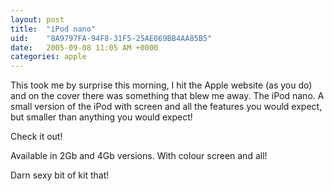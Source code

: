 ```yaml
---
layout: post
title:  "iPod nano"
uid:	"8A9797FA-94F8-31F5-25AE069BB4AA85B5"
date:   2005-09-08 11:05 AM +0000
categories: apple
---
```

This took me by surprise this morning, I hit the Apple website (as you do) and on the cover there was something that blew me away. The iPod nano. A small version of the iPod with screen and all the features you would expect, but smaller than anything you would expect!

Check it out!

Available in 2Gb and 4Gb versions. With colour screen and all!

Darn sexy bit of kit that!